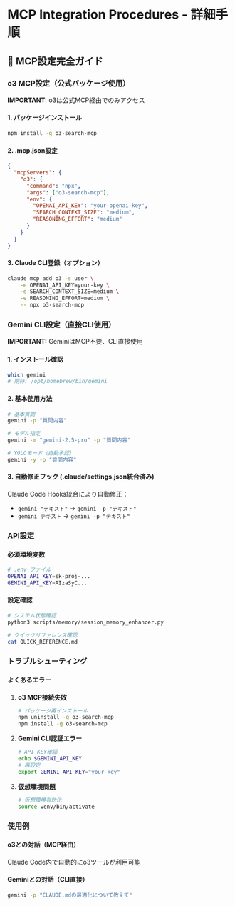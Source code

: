 # MCP Integration Procedures - 詳細手順

## 🔧 MCP設定完全ガイド

### o3 MCP設定（公式パッケージ使用）

**IMPORTANT:** o3は公式MCP経由でのみアクセス

#### 1. パッケージインストール
```bash
npm install -g o3-search-mcp
```

#### 2. .mcp.json設定
```json
{
  "mcpServers": {
    "o3": {
      "command": "npx",
      "args": ["o3-search-mcp"],
      "env": {
        "OPENAI_API_KEY": "your-openai-key",
        "SEARCH_CONTEXT_SIZE": "medium",
        "REASONING_EFFORT": "medium"
      }
    }
  }
}
```

#### 3. Claude CLI登録（オプション）
```bash
claude mcp add o3 -s user \
    -e OPENAI_API_KEY=your-key \
    -e SEARCH_CONTEXT_SIZE=medium \
    -e REASONING_EFFORT=medium \
    -- npx o3-search-mcp
```

### Gemini CLI設定（直接CLI使用）

**IMPORTANT:** GeminiはMCP不要、CLI直接使用

#### 1. インストール確認
```bash
which gemini
# 期待: /opt/homebrew/bin/gemini
```

#### 2. 基本使用方法
```bash
# 基本質問
gemini -p "質問内容"

# モデル指定
gemini -m "gemini-2.5-pro" -p "質問内容"

# YOLOモード（自動承認）
gemini -y -p "質問内容"
```

#### 3. 自動修正フック (.claude/settings.json統合済み)
Claude Code Hooks統合により自動修正：
- `gemini "テキスト"` → `gemini -p "テキスト"`
- `gemini テキスト` → `gemini -p "テキスト"`

### API設定

#### 必須環境変数
```bash
# .env ファイル
OPENAI_API_KEY=sk-proj-...
GEMINI_API_KEY=AIzaSyC...
```

#### 設定確認
```bash
# システム状態確認
python3 scripts/memory/session_memory_enhancer.py

# クイックリファレンス確認
cat QUICK_REFERENCE.md
```

### トラブルシューティング

#### よくあるエラー
1. **o3 MCP接続失敗**
   ```bash
   # パッケージ再インストール
   npm uninstall -g o3-search-mcp
   npm install -g o3-search-mcp
   ```

2. **Gemini CLI認証エラー**
   ```bash
   # API KEY確認
   echo $GEMINI_API_KEY
   # 再設定
   export GEMINI_API_KEY="your-key"
   ```

3. **仮想環境問題**
   ```bash
   # 仮想環境有効化
   source venv/bin/activate
   ```

### 使用例

#### o3との対話（MCP経由）
Claude Code内で自動的にo3ツールが利用可能

#### Geminiとの対話（CLI直接）
```bash
gemini -p "CLAUDE.mdの最適化について教えて"
```